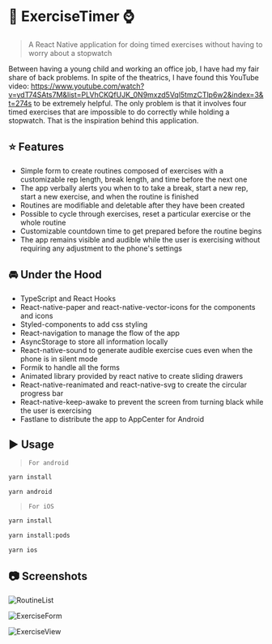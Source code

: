 # :muscle: ExerciseTimer :watch:

> A React Native application for doing timed exercises without having to worry about a stopwatch
 
Between having a young child and working an office job, I have had my fair share of back problems. In spite of the theatrics, I have found this YouTube video: https://www.youtube.com/watch?v=ydT74SAts7M&list=PLVhCKQfUJK_0N9mxzd5Vql5tmzCTlp6w2&index=3&t=274s to be extremely helpful. The only problem is that it involves four timed exercises that are impossible to do correctly while holding a stopwatch. That is the inspiration behind this application.    

## :star: Features

- Simple form to create routines composed of exercises with a customizable rep length, break length, and time before the next one
- The app verbally alerts you when to to take a break, start a new rep, start a new exercise, and when the routine is finished
- Routines are modifiable and deletable after they have been created
- Possible to cycle through exercises, reset a particular exercise or the whole routine
- Customizable countdown time to get prepared before the routine begins
- The app remains visible and audible while the user is exercising without requiring any adjustment to the phone's settings

## :oncoming_automobile: Under the Hood

- TypeScript and React Hooks
- React-native-paper and react-native-vector-icons for the components and icons
- Styled-components to add css styling
- React-navigation to manage the flow of the app
- AsyncStorage to store all information locally
- React-native-sound to generate audible exercise cues even when the phone is in silent mode
- Formik to handle all the forms
- Animated library provided by react native to create sliding drawers  
- React-native-reanimated and react-native-svg to create the circular progress bar
- React-native-keep-awake to prevent the screen from turning black while the user is exercising
- Fastlane to distribute the app to AppCenter for Android


## :arrow_forward: Usage

> `For android`

```sh
yarn install

yarn android
```

> `For iOS`

```sh
yarn install

yarn install:pods

yarn ios
```

## :camera: Screenshots
![RoutineList](screenshots/exerciseList.png)

![ExerciseForm](screenshots/exerciseForm.png)

![ExerciseView](screenshots/exerciseView.png)

